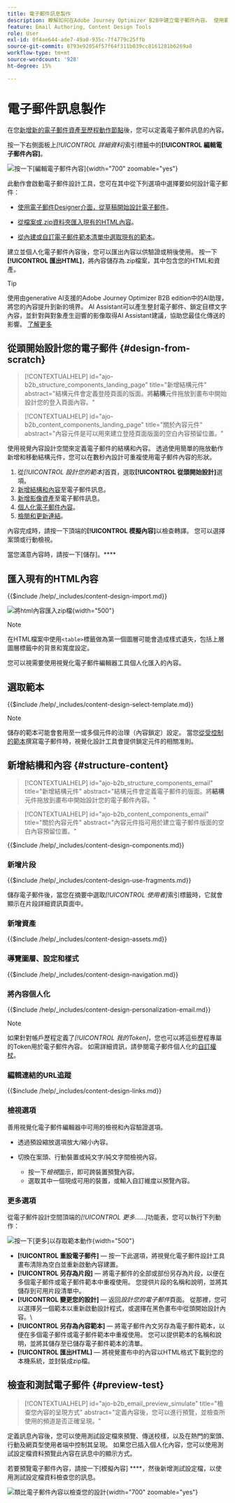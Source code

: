 ```yaml
---
title: 電子郵件訊息製作
description: 瞭解如何在Adobe Journey Optimizer B2B中建立電子郵件內容。 使用範本、HTML匯入和AI支援的工具，個人化和最佳化您的電子郵件通訊。
feature: Email Authoring, Content Design Tools
role: User
exl-id: 0f4ae644-ade7-49a0-935c-7f4779c25ffb
source-git-commit: 8793e92054f57f64f311b039cc8161281b6269a8
workflow-type: tm+mt
source-wordcount: '928'
ht-degree: 15%

---
```


# 電子郵件訊息製作

在您[新增新的<!-- or duplicated -->電子郵件資產至歷程動作節點](./add-email.md)後，您可以定義電子郵件訊息的內容。

按一下右側面板上&#x200B;_[!UICONTROL 詳細資料]_&#x200B;索引標籤中的&#x200B;**[!UICONTROL 編輯電子郵件內容]**。

![按一下[編輯電子郵件內容] ](./assets/add-email-content.png){width="700" zoomable="yes"}

此動作會啟動電子郵件設計工具，您可在其中從下列選項中選擇要如何設計電子郵件：

* [使用電子郵件Designer介面，從草稿開始設計電子郵件](#design-your-email-from-scratch)。

* [從檔案或.zip資料夾匯入現有的HTML內容](#import-existing-html-content)。

* [從內建或自訂電子郵件範本清單中選取現有的範本](#select-a-template)。

建立並個人化電子郵件內容後，您可以匯出內容以供驗證或稍後使用。 按一下&#x200B;**[!UICONTROL 匯出HTML]**，將內容儲存為.zip檔案，其中包含您的HTML和資產。

>[!TIP]
>
>使用由generative AI支援的Adobe Journey Optimizer B2B edition中的AI助理，將您的內容提升到新的境界。 AI Assistant可以產生整封電子郵件、鎖定目標文字內容，並針對與對象產生迴響的影像取得AI Assistant建議，協助您最佳化傳送的影響。 [了解更多](./ai-assistant-emails.md)

## 從頭開始設計您的電子郵件 {#design-from-scratch}

>[!CONTEXTUALHELP]
>id="ajo-b2b_structure_components_landing_page"
>title="新增結構元件"
>abstract="結構元件會定義登陸頁面的版面。將&#x200B;**結構**&#x200B;元件拖放到畫布中開始設計您的登入頁面內容。"

>[!CONTEXTUALHELP]
>id="ajo-b2b_content_components_landing_page"
>title="關於內容元件"
>abstract="內容元件是可以用來建立登陸頁面版面的空白內容預留位置。"

使用視覺內容設計空間來定義電子郵件的結構和內容。 透過使用簡單的拖放動作新增和移動結構元件，您可以在數秒內設計可重複使用電子郵件內容的形狀。

1. 從&#x200B;_[!UICONTROL 設計您的範本]_&#x200B;首頁，選取&#x200B;**[!UICONTROL 從頭開始設計]**&#x200B;選項。
1. [新增結構和內容](#add-structure-and-content)至電子郵件訊息。
1. [新增影像資產](#add-assets)至電子郵件訊息。
1. [個人化電子郵件內容](#personalize-content)。
1. [檢閱和更新連結](#preview-and-edit-linked-urls)。

<!-- If needed, you can further personalize your email by clicking **[!UICONTROL Switch to code editor]** from the advanced menu. The code editor allows you to edit the email source code, such as adding tracking or custom HTML tags.

>[!CAUTION]
>
>You cannot revert back to the visual designer for this email after switching to the code editor. -->

內容完成時，請按一下頂端的&#x200B;**[!UICONTROL 模擬內容]**&#x200B;以檢查轉譯。 您可以選擇案頭或行動檢視。

當您滿意內容時，請按一下[儲存]。****

## 匯入現有的HTML內容

{{$include /help/_includes/content-design-import.md}}

![將html內容匯入zip檔](./assets/email-import-zip-file.png){width="500"}

>[!NOTE]
>
>在HTML檔案中使用`<table>`標籤做為第一個圖層可能會造成樣式遺失，包括上層圖層標籤中的背景和寬度設定。

您可以視需要使用視覺化電子郵件編輯器工具個人化匯入的內容。

## 選取範本

{{$include /help/_includes/content-design-select-template.md}}

>[!NOTE]
>
> 儲存的範本可能會套用至一或多個元件的治理（內容鎖定）設定。 當您[從受控制的範本](./email-authoring-governance.md)撰寫電子郵件時，視覺化設計工具會提供鎖定元件的相關准則。

## 新增結構和內容 {#structure-content}

>[!CONTEXTUALHELP]
>id="ajo-b2b_structure_components_email"
>title="新增結構元件"
>abstract="結構元件會定義電子郵件的版面。將&#x200B;**結構**&#x200B;元件拖放到畫布中開始設計您的電子郵件內容。"

>[!CONTEXTUALHELP]
>id="ajo-b2b_content_components_email"
>title="關於內容元件"
>abstract="內容元件指可用於建立電子郵件版面的空白內容預留位置。"

{{$include /help/_includes/content-design-components.md}}

### 新增片段

{{$include /help/_includes/content-design-use-fragments.md}}

儲存電子郵件後，當您在摘要中選取&#x200B;_[!UICONTROL 使用者]_&#x200B;索引標籤時，它就會顯示在片段詳細資訊頁面中。

### 新增資產

{{$include /help/_includes/content-design-assets.md}}

### 導覽圖層、設定和樣式

{{$include /help/_includes/content-design-navigation.md}}

### 將內容個人化

{{$include /help/_includes/content-design-personalization-email.md}}

>[!NOTE]
>
>如果針對帳戶歷程定義了&#x200B;_[!UICONTROL 我的Token]_，您也可以將這些歷程專屬的Token用於電子郵件內容。 如需詳細資訊，請參閱電子郵件個人化的[自訂權杖](./personalization-my-tokens.md)。

### 編輯連結的URL追蹤

{{$include /help/_includes/content-design-links.md}}

### 檢視選項

善用視覺化電子郵件編輯器中可用的檢視和內容驗證選項。

* 透過預設縮放選項放大/縮小內容。

* 切換在案頭、行動裝置或純文字/純文字間檢視內容。
   * 按一下&#x200B;_檢視_&#x200B;圖示，即可跨裝置預覽內容。
   * 選取其中一個現成可用的裝置，或輸入自訂維度以預覽內容。

### 更多選項

從電子郵件設計空間頂端的&#x200B;_[!UICONTROL 更多……]_&#x200B;功能表，您可以執行下列動作：

![按一下[更多]以存取範本動作](./assets/email-designer-more-menu.png){width="500"}

* **[!UICONTROL 重設電子郵件]** — 按一下此選項，將視覺化電子郵件設計工具畫布清除為空白並重新啟動內容建置。
* **[!UICONTROL 另存為片段]** — 將電子郵件的全部或部份另存為片段，以便在多個電子郵件或電子郵件範本中重複使用。 您提供片段的名稱和說明，並將其儲存到可用片段清單中。
* **[!UICONTROL 變更您的設計]** — 返回&#x200B;_設計您的電子郵件_&#x200B;頁面。 從那裡，您可以選擇另一個範本以重新啟動設計程式，或選擇在黑色畫布中從頭開始設計內容。\
* **[!UICONTROL 另存為內容範本]** — 將電子郵件內文另存為電子郵件範本，以便在多個電子郵件或電子郵件範本中重複使用。 您可以提供範本的名稱和說明，並將其儲存至已儲存電子郵件範本的清單。
* **[!UICONTROL 匯出HTML]** — 將視覺畫布中的內容以HTML格式下載到您的本機系統，並封裝成zip檔。

## 檢查和測試電子郵件 {#preview-test}

>[!CONTEXTUALHELP]
>id="ajo-b2b_email_preview_simulate"
>title="檢查您內容的呈現方式"
>abstract="定義內容後，您可以進行預覽，並檢查所使用的頻道是否正確呈現。"

定義訊息內容後，您可以使用測試設定檔來預覽、傳送校樣，以及在熱門的案頭、行動及網頁型使用者端中控制其呈現。 如果您已插入個人化內容，您可以使用測試設定檔資料預覽此內容在訊息中的顯示方式。

若要預覽電子郵件內容，請按一下[模擬內容] ****，然後新增測試設定檔，以使用測試設定檔資料檢查您的訊息。

![類比電子郵件內容以檢查您的設計](./assets/email-designer-simulate-content.png){width="700" zoomable="yes"}
